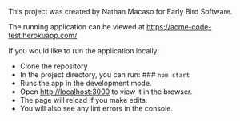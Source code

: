 This project was created by Nathan Macaso for Early Bird Software.

The running application can be viewed at https://acme-code-test.herokuapp.com/

If you would like to run the application locally:

- Clone the repository
- In the project directory, you can run: ### `npm start`
- Runs the app in the development mode.<br>
- Open [http://localhost:3000](http://localhost:3000) to view it in the browser.
- The page will reload if you make edits.<br>
- You will also see any lint errors in the console.


